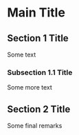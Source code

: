 # Main Title
## Section 1 Title
Some text
### Subsection 1.1 Title
Some more text
## Section 2 Title
Some final remarks